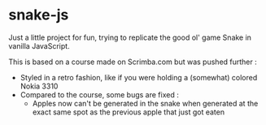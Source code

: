# snake-js

Just a little project for fun, trying to replicate the good ol' game Snake in vanilla JavaScript.

This is based on a course made on Scrimba.com but was pushed further : 

* Styled in a retro fashion, like if you were holding a (somewhat) colored Nokia 3310
* Compared to the course, some bugs are fixed :
   * Apples now can't be generated in the snake when generated at the exact same spot as the previous apple that just got eaten
